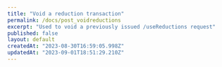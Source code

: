 ```yaml
---
title: "Void a reduction transaction"
permalink: /docs/post_voidreductions
excerpt: "Used to void a previously issued /useReductions request"
published: false
layout: default
createdAt: "2023-08-30T16:59:05.998Z"
updatedAt: "2023-09-01T18:51:29.210Z"
---
```

